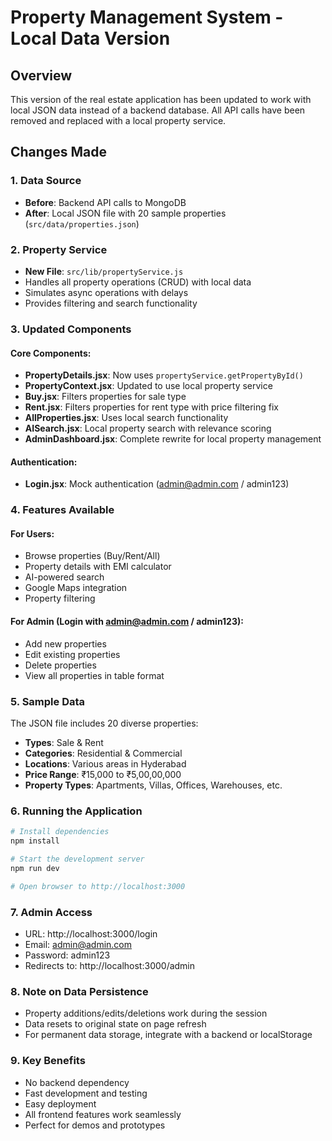# Property Management System - Local Data Version

## Overview
This version of the real estate application has been updated to work with local JSON data instead of a backend database. All API calls have been removed and replaced with a local property service.

## Changes Made

### 1. Data Source
- **Before**: Backend API calls to MongoDB
- **After**: Local JSON file with 20 sample properties (`src/data/properties.json`)

### 2. Property Service
- **New File**: `src/lib/propertyService.js`
- Handles all property operations (CRUD) with local data
- Simulates async operations with delays
- Provides filtering and search functionality

### 3. Updated Components

#### Core Components:
- **PropertyDetails.jsx**: Now uses `propertyService.getPropertyById()`
- **PropertyContext.jsx**: Updated to use local property service
- **Buy.jsx**: Filters properties for sale type
- **Rent.jsx**: Filters properties for rent type with price filtering fix
- **AllProperties.jsx**: Uses local search functionality
- **AISearch.jsx**: Local property search with relevance scoring
- **AdminDashboard.jsx**: Complete rewrite for local property management

#### Authentication:
- **Login.jsx**: Mock authentication (admin@admin.com / admin123)

### 4. Features Available

#### For Users:
- Browse properties (Buy/Rent/All)
- Property details with EMI calculator
- AI-powered search
- Google Maps integration
- Property filtering

#### For Admin (Login with admin@admin.com / admin123):
- Add new properties
- Edit existing properties
- Delete properties
- View all properties in table format

### 5. Sample Data
The JSON file includes 20 diverse properties:
- **Types**: Sale & Rent
- **Categories**: Residential & Commercial
- **Locations**: Various areas in Hyderabad
- **Price Range**: ₹15,000 to ₹5,00,00,000
- **Property Types**: Apartments, Villas, Offices, Warehouses, etc.

### 6. Running the Application

```bash
# Install dependencies
npm install

# Start the development server
npm run dev

# Open browser to http://localhost:3000
```

### 7. Admin Access
- URL: http://localhost:3000/login
- Email: admin@admin.com
- Password: admin123
- Redirects to: http://localhost:3000/admin

### 8. Note on Data Persistence
- Property additions/edits/deletions work during the session
- Data resets to original state on page refresh
- For permanent data storage, integrate with a backend or localStorage

### 9. Key Benefits
- No backend dependency
- Fast development and testing
- Easy deployment
- All frontend features work seamlessly
- Perfect for demos and prototypes
